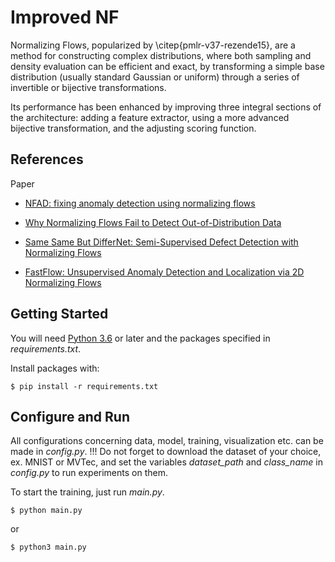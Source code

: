 # Improved NF

Normalizing Flows, popularized by \citep{pmlr-v37-rezende15}, are a method for constructing complex distributions, where both sampling and density evaluation can be efficient and exact, by transforming a simple base distribution (usually standard Gaussian or uniform) through a series of invertible or bijective transformations. 

Its performance has been enhanced  by improving three integral sections of the architecture: adding a feature extractor, using a more advanced bijective transformation, and the adjusting scoring function.

## References

Paper

- [NFAD: fixing anomaly detection using normalizing flows](https://arxiv.org/pdf/1912.09323.pdf)
- [Why Normalizing Flows Fail to Detect Out-of-Distribution Data](https://proceedings.neurips.cc/paper/2020/file/ecb9fe2fbb99c31f567e9823e884dbec-Paper.pdf)

- [Same Same But DifferNet: Semi-Supervised Defect Detection with Normalizing Flows](
  https://arxiv.org/abs/2008.12577)
- [FastFlow: Unsupervised Anomaly Detection and Localization via 2D Normalizing Flows](https://arxiv.org/pdf/2111.07677.pdf)



## Getting Started

You will need [Python 3.6](https://www.python.org/downloads) or later and the packages specified in _requirements.txt_.

Install packages with:

```
$ pip install -r requirements.txt
```

## Configure and Run

All configurations concerning data, model, training, visualization etc. can be made in _config.py_. !!! Do not forget to download the dataset of your choice, ex. MNIST or MVTec, and set the variables _dataset_path_ and _class_name_ in _config.py_ to run experiments on them.

To start the training, just run _main.py_.

```
$ python main.py
```

or

```
$ python3 main.py
```
